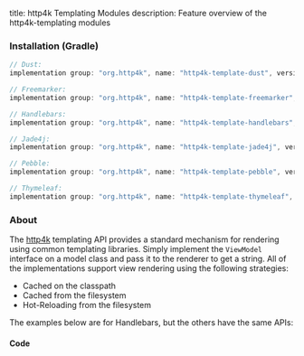 title: http4k Templating Modules
description: Feature overview of the http4k-templating modules

### Installation (Gradle)

```groovy
// Dust: 
implementation group: "org.http4k", name: "http4k-template-dust", version: "3.259.0"

// Freemarker: 
implementation group: "org.http4k", name: "http4k-template-freemarker", version: "3.259.0"

// Handlebars: 
implementation group: "org.http4k", name: "http4k-template-handlebars", version: "3.259.0"

// Jade4j: 
implementation group: "org.http4k", name: "http4k-template-jade4j", version: "3.259.0"

// Pebble: 
implementation group: "org.http4k", name: "http4k-template-pebble", version: "3.259.0"

// Thymeleaf: 
implementation group: "org.http4k", name: "http4k-template-thymeleaf", version: "3.259.0"
```

### About
The [http4k] templating API provides a standard mechanism for rendering using common templating libraries. Simply implement the `ViewModel` interface on a model class and pass it to the renderer to get a string. All of the implementations support view rendering using the following strategies:

* Cached on the classpath
* Cached from the filesystem
* Hot-Reloading from the filesystem

The examples below are for Handlebars, but the others have the same APIs:

#### Code  [<img class="octocat"/>](https://github.com/http4k/http4k/blob/master/src/docs/guide/modules/templating/example.kt)

<script src="https://gist-it.appspot.com/https://github.com/http4k/http4k/blob/master/src/docs/guide/modules/templating/example.kt"></script>

[http4k]: https://http4k.org
